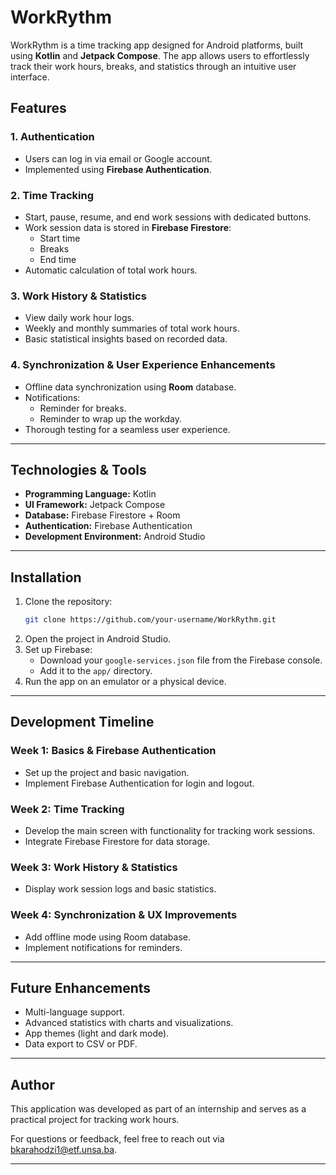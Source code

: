 # WorkRythm  

WorkRythm is a time tracking app designed for Android platforms, built using **Kotlin** and **Jetpack Compose**. The app allows users to effortlessly track their work hours, breaks, and statistics through an intuitive user interface.  

## Features  

### 1. Authentication  
- Users can log in via email or Google account.  
- Implemented using **Firebase Authentication**.  

### 2. Time Tracking  
- Start, pause, resume, and end work sessions with dedicated buttons.  
- Work session data is stored in **Firebase Firestore**:  
  - Start time  
  - Breaks  
  - End time  
- Automatic calculation of total work hours.  

### 3. Work History & Statistics  
- View daily work hour logs.  
- Weekly and monthly summaries of total work hours.  
- Basic statistical insights based on recorded data.  

### 4. Synchronization & User Experience Enhancements  
- Offline data synchronization using **Room** database.  
- Notifications:  
  - Reminder for breaks.  
  - Reminder to wrap up the workday.  
- Thorough testing for a seamless user experience.  

---  

## Technologies & Tools  
- **Programming Language:** Kotlin  
- **UI Framework:** Jetpack Compose  
- **Database:** Firebase Firestore + Room  
- **Authentication:** Firebase Authentication  
- **Development Environment:** Android Studio  

---  

## Installation  

1. Clone the repository:  
   ```bash  
   git clone https://github.com/your-username/WorkRythm.git  
   ```  
2. Open the project in Android Studio.  
3. Set up Firebase:  
   - Download your `google-services.json` file from the Firebase console.  
   - Add it to the `app/` directory.  
4. Run the app on an emulator or a physical device.  

---  

## Development Timeline  

### Week 1: Basics & Firebase Authentication  
- Set up the project and basic navigation.  
- Implement Firebase Authentication for login and logout.  

### Week 2: Time Tracking  
- Develop the main screen with functionality for tracking work sessions.  
- Integrate Firebase Firestore for data storage.  

### Week 3: Work History & Statistics  
- Display work session logs and basic statistics.  

### Week 4: Synchronization & UX Improvements  
- Add offline mode using Room database.  
- Implement notifications for reminders.  

---  

## Future Enhancements  
- Multi-language support.  
- Advanced statistics with charts and visualizations.  
- App themes (light and dark mode).  
- Data export to CSV or PDF.  

---  

## Author  
This application was developed as part of an internship and serves as a practical project for tracking work hours.  

For questions or feedback, feel free to reach out via [bkarahodzi1@etf.unsa.ba](mailto:bkarahodzi1@etf.unsa.ba).  

---  
